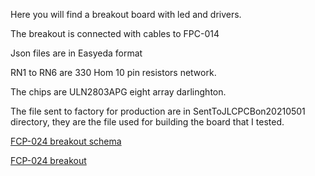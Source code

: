 Here you will find a breakout board with led and drivers.

The breakout is connected with cables to FPC-014

Json files are in Easyeda format

RN1 to RN6 are 330 Hom 10 pin resistors network.

The chips are ULN2803APG eight array darlinghton.

The file sent to factory for production are in SentToJLCPCBon20210501 directory, they are the file used for building the board that I tested.

[FCP-024 breakout schema](FPC-024_schema.png)

[FCP-024 breakout](FPC-024_breakout.JPG)


